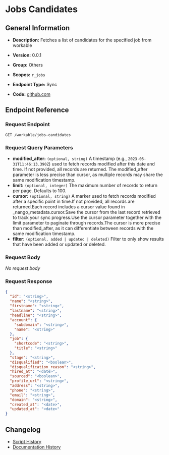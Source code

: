 <!-- BEGIN GENERATED CONTENT -->
# Jobs Candidates

## General Information

- **Description:** Fetches a list of candidates for the specified job from workable

- **Version:** 0.0.1
- **Group:** Others
- **Scopes:** `r_jobs`
- **Endpoint Type:** Sync
- **Code:** [github.com](https://github.com/NangoHQ/integration-templates/tree/main/integrations/workable/syncs/jobs-candidates.ts)


## Endpoint Reference

### Request Endpoint

`GET /workable/jobs-candidates`

### Request Query Parameters

- **modified_after:** `(optional, string)` A timestamp (e.g., `2023-05-31T11:46:13.390Z`) used to fetch records modified after this date and time. If not provided, all records are returned. The modified_after parameter is less precise than cursor, as multiple records may share the same modification timestamp.
- **limit:** `(optional, integer)` The maximum number of records to return per page. Defaults to 100.
- **cursor:** `(optional, string)` A marker used to fetch records modified after a specific point in time.If not provided, all records are returned.Each record includes a cursor value found in _nango_metadata.cursor.Save the cursor from the last record retrieved to track your sync progress.Use the cursor parameter together with the limit parameter to paginate through records.The cursor is more precise than modified_after, as it can differentiate between records with the same modification timestamp.
- **filter:** `(optional, added | updated | deleted)` Filter to only show results that have been added or updated or deleted.

### Request Body

_No request body_

### Request Response

```json
{
  "id": "<string>",
  "name": "<string>",
  "firstname": "<string>",
  "lastname": "<string>",
  "headline": "<string>",
  "account": {
    "subdomain": "<string>",
    "name": "<string>"
  },
  "job": {
    "shortcode": "<string>",
    "title": "<string>"
  },
  "stage": "<string>",
  "disqualified": "<boolean>",
  "disqualification_reason": "<string>",
  "hired_at": "<date>",
  "sourced": "<boolean>",
  "profile_url": "<string>",
  "address": "<string>",
  "phone": "<string>",
  "email": "<string>",
  "domain": "<string>",
  "created_at": "<date>",
  "updated_at": "<date>"
}
```

## Changelog

- [Script History](https://github.com/NangoHQ/integration-templates/commits/main/integrations/workable/syncs/jobs-candidates.ts)
- [Documentation History](https://github.com/NangoHQ/integration-templates/commits/main/integrations/workable/syncs/jobs-candidates.md)

<!-- END  GENERATED CONTENT -->

